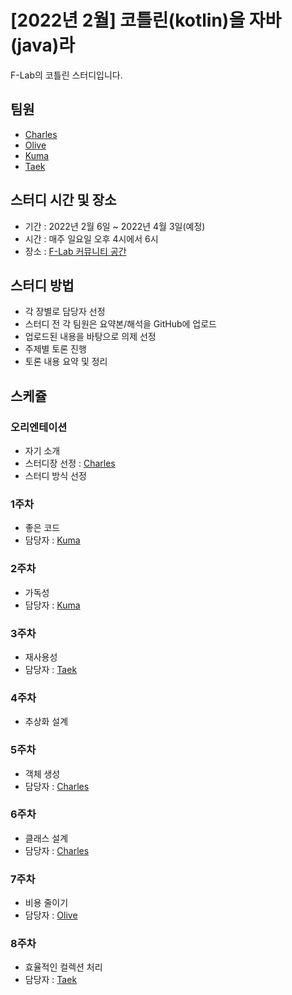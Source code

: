# [2022년 2월] 코틀린(kotlin)을 자바(java)라

F-Lab의 코틀린 스터디입니다.

## 팀원
- [Charles](https://github.com/f-lab-charles/f-lab-charles)
- [Olive](https://github.com/ssibongee)
- [Kuma](https://github.com/daakludens)
- [Taek](https://github.com/rudus1012)

## 스터디 시간 및 장소
- 기간 : 2022년 2월 6일 ~ 2022년 4월 3일(예정)
- 시간 : 매주 일요일 오후 4시에서 6시
- 장소 : [F-Lab 커뮤니티 공간](http://naver.me/FlJcBZZe)

## 스터디 방법
- 각 장별로 담당자 선정
- 스터디 전 각 팀원은 요약본/해석을 GitHub에 업로드
- 업로드된 내용을 바탕으로 의제 선정
- 주제별 토론 진행
- 토론 내용 요약 및 정리

## 스케쥴

### 오리엔테이션
- 자기 소개
- 스터디장 선정 : [Charles](https://github.com/f-lab-charles/f-lab-charles)
- 스터디 방식 선정
### 1주차 
- 좋은 코드
- 담당자 : [Kuma](https://github.com/daakludens)

### 2주차
- 가독성
- 담당자 : [Kuma](https://github.com/daakludens)

### 3주차
- 재사용성
- 담당자 : [Taek](https://github.com/rudus1012)
### 4주차
- 추상화 설계

### 5주차
- 객체 생성
- 담당자 : [Charles](https://github.com/f-lab-charles/f-lab-charles)

### 6주차
- 클래스 설계
- 담당자 : [Charles](https://github.com/f-lab-charles/f-lab-charles)

### 7주차
- 비용 줄이기
- 담당자 : [Olive](https://github.com/ssibongee)

### 8주차
- 효율적인 컬렉션 처리
- 담당자 : [Taek](https://github.com/rudus1012)
